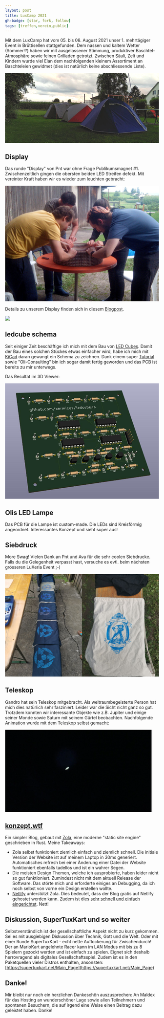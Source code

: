 ```yaml
---
layout: post
title: LuxCamp 2021
gh-badge: [star, fork, follow]
tags: [treffen,verein,public]
---
```


Mit dem LuxCamp hat vom 05. bis 08. August 2021 unser 1. mehrtägiger Event in Brüttisellen stattgefunden. Dem nassen und kaltem Wetter (Sommer!?) haben wir mit ausgelassener Stimmung, produktiver Baschtel-Atmosphäre sowie feinen Grilladen getrotzt. Zwischen Säuli, Zelt und Kindern wurde viel Elan dem nachfolgenden kleinem Assortiment an Baschteleien gewidmet (dies ist natürlich keine abschliessende Liste).

<img src="../img/luxcamp_tents.jpg">

## Display
Das runde "Display" von Pnt war ohne Frage Publikumsmagnet #1. Zwischenzeitlich gingen die obersten beiden LED Streifen defekt. Mit vereinter Kraft haben wir es wieder zum leuchten gebracht:

<img src="../img/together.jpg">

Details zu unserem Display finden sich in diesem [Blogpost](https://zurich.fablab.ch/2020/12/led-display-mit-neopixel-und-laser-cutter-bauen/).

<img src="../img/display.gif">

## ledcube schema
Seit einiger Zeit beschäftige ich mich mit dem Bau von [LED Cubes](https://github.com/xermicus/ledcube.rs). Damit der Bau eines solchen Stückes etwas einfacher wird, habe ich mich mit [KiCad](https://www.kicad.org/) daran gewangt ein Schema zu zeichnen. Dank einem super [Tutorial](https://www.build-electronic-circuits.com/kicad-tutorial/) sowie "Oli-Consulting" bin ich sogar damit fertig geworden und das PCB ist bereits zu mir unterwegs.

Das Resultat im 3D Viewer:

<img src="../img/ledcube_schema.jpg">

## Olis LED Lampe
Das PCB für die Lampe ist custom-made. Die LEDs sind Kreisförmig angeordnet. Interessantes Konzept und sieht super aus!

## Siebdruck
More Swag! Vielen Dank an Pnt und Ava für die sehr coolen Siebdrucke. Falls du die Gelegenheit verpasst hast, versuche es evtl. beim nächsten grösseren LuXeria Event ;-)

<img src="../img/siebdruck.jpg">

## Teleskop
Gandro hat sein Teleskop mitgebracht. Als weltraumbegeisterte Person hat mich dies natürlich sehr fasziniert. Leider war die Sicht nicht ganz so gut. Trotzdem konnten wir interessante Objekte wie z.B. Jupiter und einige seiner Monde sowie Saturn mit seinem Gürtel beobachten. Nachfolgende Animation wurde mit dem Teleskop selbst gemacht:

<img src="../img/saturn.gif">

## [konzept.wtf](konzept.wtf)
Ein simpler Blog, gebaut mit [Zola](https://github.com/getzola/zola), eine moderne "static site engine" geschrieben in Rust. Meine Takeaways:
* Zola selbst funktioniert ziemlich einfach und ziemlich schnell. Die initiale Version der Website ist auf meinem Laptop in 30ms generiert. Automatisches refresh bei einer Änderung einer Datei der Website funktioniert ebenfalls tadellos und ist ein wahrer Segen.
* Die meisten Design Themen, welche ich ausprobierte, haben leider nicht so gut funktioniert. Zumindest nicht mit dem aktuell Release der Software. Das störte mich und erforderte einiges an Debugging, da ich noch selbst von vorne ein Design erstellen wollte.
* [Netlify](https://netlify.com) unterstützt Zola. Dies bedeutet, dass der Blog gratis auf Netlify gehostet werden kann. Zudem ist dies [sehr schnell und einfach eingerichtet](https://www.getzola.org/documentation/deployment/netlify/). Nett!


## Diskussion, SuperTuxKart und so weiter
Selbstverständlich ist der gesellschaftliche Aspekt nicht zu kurz gekommen. Sei es mit ausgiebigen Diskussion über Technik, Gott und die Welt. Oder mit einer Runde SuperTuxKart - echt nette Auflockerung für Zwischendurch! Der an MarioKart angelehnte Racer kann im LAN Modus mit bis zu 8 Spielern gezockt werden und ist einfach zu spielen. Eignet sich deshalb herrovragend als digitales Gesellschaftsspiel. Zudem ist es in den Paketquellen vieler Distros enthalten, ansonsten: [https://supertuxkart.net/Main_Page](https://supertuxkart.net/Main_Page)

## Danke!
Mir bleibt nur noch ein herzlichen Dankeschön auszusprechen: An Maldex für das Hosting an wunderschöner Lage sowie allen Teilnehmern und spontanen Besuchern, die auf irgend eine Weise einen Beitrag dazu geleistet haben. Danke!
